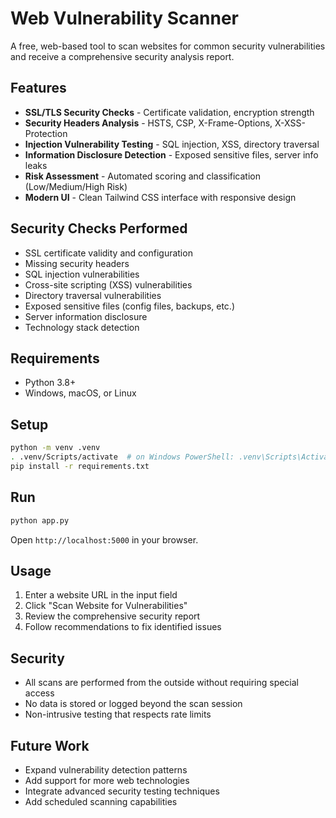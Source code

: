 # Web Vulnerability Scanner

A free, web-based tool to scan websites for common security vulnerabilities and receive a comprehensive security analysis report.

## Features
- **SSL/TLS Security Checks** - Certificate validation, encryption strength
- **Security Headers Analysis** - HSTS, CSP, X-Frame-Options, X-XSS-Protection
- **Injection Vulnerability Testing** - SQL injection, XSS, directory traversal
- **Information Disclosure Detection** - Exposed sensitive files, server info leaks
- **Risk Assessment** - Automated scoring and classification (Low/Medium/High Risk)
- **Modern UI** - Clean Tailwind CSS interface with responsive design

## Security Checks Performed
- SSL certificate validity and configuration
- Missing security headers
- SQL injection vulnerabilities
- Cross-site scripting (XSS) vulnerabilities
- Directory traversal vulnerabilities
- Exposed sensitive files (config files, backups, etc.)
- Server information disclosure
- Technology stack detection

## Requirements
- Python 3.8+
- Windows, macOS, or Linux

## Setup
```bash
python -m venv .venv
. .venv/Scripts/activate  # on Windows PowerShell: .venv\Scripts\Activate.ps1
pip install -r requirements.txt
```

## Run
```bash
python app.py
```
Open `http://localhost:5000` in your browser.

## Usage
1. Enter a website URL in the input field
2. Click "Scan Website for Vulnerabilities"
3. Review the comprehensive security report
4. Follow recommendations to fix identified issues

## Security
- All scans are performed from the outside without requiring special access
- No data is stored or logged beyond the scan session
- Non-intrusive testing that respects rate limits

## Future Work
- Expand vulnerability detection patterns
- Add support for more web technologies
- Integrate advanced security testing techniques
- Add scheduled scanning capabilities
